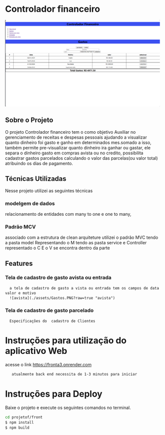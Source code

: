 # Controlador financeiro
![controlador](./assets/controlador.PNG?raw=true "controlador")

## Sobre o Projeto
O projeto Controlador financeiro tem o como objetivo Auxiliar no gerenciamento de receitas e despesas pessoais ajudando a visualizar quanto dinheiro foi gasto e ganho em determinados mes.somado a isso, também permite pre-visualizar quanto dinheiro ira ganhar ou gastar, ele separa o dinheiro gasto em compras avista ou no credito, possibilita cadastrar gastos parcelados calculando o valor das parcelas(ou valor total) atribuindo os dias de pagamento.

## Técnicas Utilizadas
Nesse projeto utilizei as seguintes técnicas

### modelgem de dados
relacionamento de entidades com many to one e one to many,


### Padrão MCV
associado com a estrutura de clean arquiteture utilizei o padrão MVC
tendo a pasta model Representando o M
tendo as pasta service e Controller representado o C
E o V se encontra dentro da parte

 ## Features
 
 ### Tela de cadastro de gasto avista ou entrada
      a tela de cadastro de gasto a vista ou entrada tem os campos de data valor e motivo
      ![avista](./assets/Gastos.PNG?raw=true "avista")
      
 ### Tela de cadastro de gasto parcelado
      Especificações do  cadastro de Clientes


# Instruções para utilização do aplicativo Web
 acesse o link https://fronta3.onrender.com
 
  ```bash
     atualmente back end necessita de 1-3 minutos para iniciar
 ```

      
 # Instruções para Deploy
 Baixe o projeto e execute os seguintes comandos no terminal.
 
  ```bash
 cd projetof/front
  $ npm install
  $ npm build
 ```
